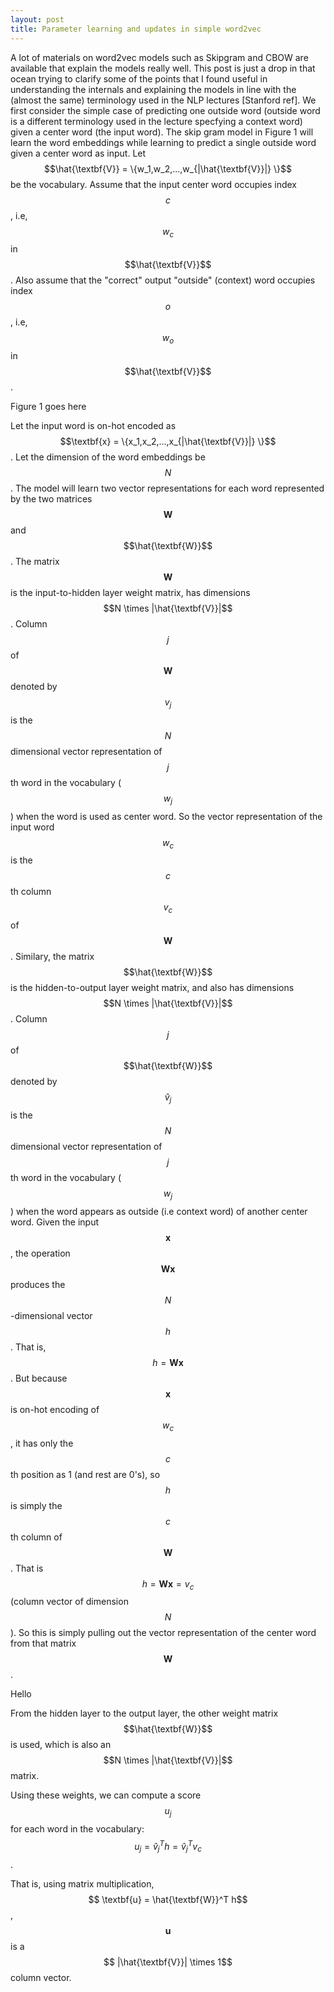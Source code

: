```yaml
---
layout: post
title: Parameter learning and updates in simple word2vec
---
```


A lot of materials on word2vec models such as Skipgram and CBOW are available that explain the models really well. This post is just a drop in that ocean trying to clarify some of the points that I found useful in understanding the internals and explaining the models in line with the (almost the same) terminology used in the NLP lectures [Stanford ref].
We first consider the simple case of predicting one outside word (outside word is a different terminology used in the lecture specfying a context word) given a center word (the input word). The skip gram model in Figure 1 will learn the word embeddings while learning to predict a single outside word given a center word as input. Let $$\hat{\textbf{V}} = \{w_1,w_2,...,w_{|\hat{\textbf{V}}|} \}$$ be the vocabulary. Assume that the input center word occupies index $$c$$, i.e, $$w_c$$ in $$\hat{\textbf{V}}$$. Also assume that the "correct" output "outside" (context) word occupies index $$o$$, i.e, $$w_o$$ in $$\hat{\textbf{V}}$$. 

Figure 1 goes here

Let the input word is on-hot encoded as $$\textbf{x} = \{x_1,x_2,...,x_{|\hat{\textbf{V}}|} \}$$. Let the dimension of the word embeddings be $$N$$. 
The model will learn two vector representations for each word represented by the two matrices $$\textbf{W}$$ and $$\hat{\textbf{W}}$$.
The matrix $$\textbf{W}$$ is the input-to-hidden layer weight matrix, has dimensions $$N \times |\hat{\textbf{V}}|$$. Column $$j$$ of $$\textbf{W}$$ denoted by $$v_j$$ is the $$N$$ dimensional vector representation of $$j$$th word in the vocabulary ($$w_j$$) when the word is used as center word. So the vector representation of the input word $$w_c$$ is the $$c$$th column $$ v_c$$ of $$\textbf{W}$$.
Similary, the matrix $$\hat{\textbf{W}}$$ is the hidden-to-output layer weight matrix, and also has dimensions $$N \times |\hat{\textbf{V}}|$$. Column $$j$$ of $$\hat{\textbf{W}}$$ denoted by $${\hat{v}}_j$$ is the $$N$$ dimensional vector representation of $$j$$th word in the vocabulary ($$w_j$$) when the word appears as outside (i.e context word) of another center word. 
Given the input $$\textbf{x}$$, the operation $$\textbf{Wx}$$ produces the $$N$$-dimensional vector $$h$$. That is, $$ h = \textbf{Wx}$$. But because $$\textbf{x}$$ is on-hot encoding of $$w_c$$, it has only the $$c$$th position as 1 (and rest are 0's), so $$h$$ is simply the $$c$$th column of $$\textbf{W}$$. That is $$ h = \textbf{Wx} = v_c$$ (column vector of dimension $$N$$). So this is simply pulling out the vector representation of the center word from that matrix $$\textbf{W}$$. 


Hello 

From the hidden layer to the output layer, the other weight matrix $$\hat{\textbf{W}}$$ is used, which is also an $$N \times |\hat{\textbf{V}}|$$ matrix. 

Using these weights, we can compute a score $$u_j$$ for each word in the vocabulary:  $$u_j = {\hat{v}_j}^{T}h = {\hat{v}_j}^{T} v_c$$. 

That is, using matrix multiplication, $$ \textbf{u} = \hat{\textbf{W}}^T h$$, $$\textbf{u}$$ is a $$ |\hat{\textbf{V}}| \times 1$$ column vector.
